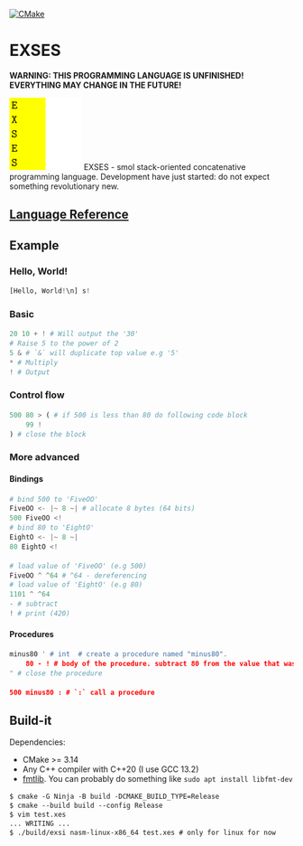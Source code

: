 [![CMake](https://github.com/EndeyshentLabs/EXSES/actions/workflows/cmake.yml/badge.svg)](https://github.com/EndeyshentLabs/EXSES/actions/workflows/cmake.yml)

# EXSES

**WARNING: THIS PROGRAMMING LANGUAGE IS UNFINISHED! EVERYTHING MAY CHANGE IN THE FUTURE!** 

<img src="./assets/logo1.png" alt="EXSES logp" width="128" />
EXSES - smol stack-oriented concatenative programming language. Development have just started: do not expect something revolutionary new.

## [Language Reference](./REFERENCE.md)

## Example

### Hello, World!

```python
[Hello, World!\n] s!
```

### Basic

```python
20 10 + ! # Will output the '30'
# Raise 5 to the power of 2
5 & # `&` will duplicate top value e.g '5'
* # Multiply
! # Output
```

### Control flow

```python
500 80 > ( # if 500 is less than 80 do following code block
    99 !
) # close the block
```

### More advanced

#### Bindings

```python
# bind 500 to 'FiveOO'
FiveOO <- |~ 8 ~| # allocate 8 bytes (64 bits)
500 FiveOO <!
# bind 80 to 'EightO'
EightO <- |~ 8 ~|
80 EightO <!

# load value of 'FiveOO' (e.g 500)
FiveOO ^ ^64 # ^64 - dereferencing
# load value of 'EightO' (e.g 80)
1101 ^ ^64
- # subtract
! # print (420)
```

#### Procedures

```python
minus80 ' # int  # create a procedure named "minus80".
    80 - ! # body of the procedure. subtract 80 from the value that was on top of the stack when procedure was invoked and print the result
" # close the procedure

500 minus80 : # `:` call a procedure
```

## Build-it

Dependencies:

- CMake >= 3.14
- Any C++ compiler with C++20 (I use GCC 13.2)
- [fmtlib](https://github.com/fmtlib/fmt). You can probably do something like `sudo apt install libfmt-dev`

```console
$ cmake -G Ninja -B build -DCMAKE_BUILD_TYPE=Release
$ cmake --build build --config Release
$ vim test.xes
... WRITING ...
$ ./build/exsi nasm-linux-x86_64 test.xes # only for linux for now
```
